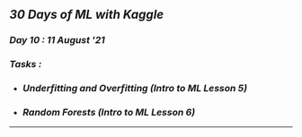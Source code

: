 ## _30 Days of ML with Kaggle_
### _Day 10 : 11 August '21_
### _Tasks :_
* ### **_Underfitting and Overfitting (Intro to ML Lesson 5)_** 
* ### **_Random Forests (Intro to ML Lesson 6)_** 
---
